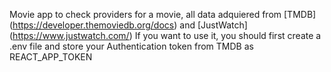 Movie app to check providers for a movie, all data adquiered from [TMDB] (https://developer.themoviedb.org/docs) and  [JustWatch] (https://www.justwatch.com/)
If you want to use it, you should first create a .env file and store your Authentication token from TMDB as REACT_APP_TOKEN
